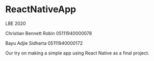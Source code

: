 # ReactNativeApp
LBE 2020

Christian Bennett Robin 05111940000078

Bayu Adjie Sidharta 05111940000172

Our try on making a simple app using React Native as a final project.
